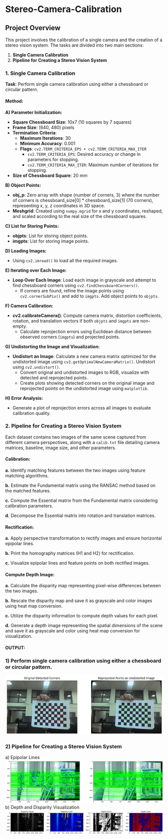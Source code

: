 # Stereo-Camera-Calibration

## Project Overview

This project involves the calibration of a single camera and the creation of a stereo vision system. The tasks are divided into two main sections:

1. **Single Camera Calibration**
2. **Pipeline for Creating a Stereo Vision System**

### 1. Single Camera Calibration

**Task**: Perform single camera calibration using either a chessboard or circular pattern.

#### Method:

**A) Parameter Initialization:**

- **Square Chessboard Size**: 10x7 (10 squares by 7 squares)
- **Frame Size**: (640, 480) pixels
- **Termination Criteria**: 
  - **Maximum Iterations**: 30
  - **Minimum Accuracy**: 0.001
  - **Flags**: `cv2.TERM_CRITERIA_EPS + cv2.TERM_CRITERIA_MAX_ITER`
    - `cv2.TERM_CRITERIA_EPS`: Desired accuracy or change in parameters for stopping.
    - `cv2.TERM_CRITERIA_MAX_ITER`: Maximum number of iterations for stopping.
- **Size of Chessboard Square**: 20 mm

**B) Object Points:**

- **obj_p**: Zero array with shape (number of corners, 3) where the number of corners is chessboard_size[0] * chessboard_size[1] (70 corners), representing x, y, z coordinates in 3D space.
- **Meshgrid**: Created using `numpy.mgrid` for x and y coordinates, reshaped, and scaled according to the real size of the chessboard squares.

**C) List for Storing Points:**

- **objpts**: List for storing object points.
- **imgpts**: List for storing image points.

**D) Loading Images:**

- Using `cv2.imread()` to load all the required images.

**E) Iterating over Each Image:**

- **Loop Over Each Image**: Load each image in grayscale and attempt to find chessboard corners using `cv2.findChessboardCorners()`.
  - If corners are found, refine the image points using `cv2.cornerSubPix()` and add to `imgpts`. Add object points to `objpts`.

**F) Camera Calibration:**

- **cv2.calibrateCamera()**: Compute camera matrix, distortion coefficients, rotation, and translation vectors if both `objpts` and `imgpts` are non-empty.
  - Calculate reprojection errors using Euclidean distance between observed corners (`imgpts`) and projected points.

**G) Undistorting the Image and Visualization:**

- **Undistort an Image**: Calculate a new camera matrix optimized for the undistorted image using `cv2.getOptimalNewCameraMatrix()`. Undistort using `cv2.undistort()`.
  - Convert original and undistorted images to RGB, visualize with detected and reprojected points.
  - Create plots showing detected corners on the original image and reprojected points on the undistorted image using `matplotlib`.

**H) Error Analysis:**

- Generate a plot of reprojection errors across all images to evaluate calibration quality.

### 2. Pipeline for Creating a Stereo Vision System

Each dataset contains two images of the same scene captured from different camera perspectives, along with a `calib.txt` file detailing camera matrices, baseline, image size, and other parameters.

#### Calibration:

**a.** Identify matching features between the two images using feature matching algorithms.

**b.** Estimate the Fundamental matrix using the RANSAC method based on the matched features.

**c.** Compute the Essential matrix from the Fundamental matrix considering calibration parameters.

**d.** Decompose the Essential matrix into rotation and translation matrices.

#### Rectification:

**a.** Apply perspective transformation to rectify images and ensure horizontal epipolar lines.

**b.** Print the homography matrices (H1 and H2) for rectification.

**c.** Visualize epipolar lines and feature points on both rectified images.

#### Compute Depth Image:

**a.** Calculate the disparity map representing pixel-wise differences between the two images.

**b.** Rescale the disparity map and save it as grayscale and color images using heat map conversion.

**c.** Utilize the disparity information to compute depth values for each pixel.

**d.** Generate a depth image representing the spatial dimensions of the scene and save it as grayscale and color using heat map conversion for visualization.

#### OUTPUT: 
### 1) Perform single camera calibration using either a chessboard or circular pattern.
![Rerojected Points](https://github.com/Iaryan-21/Stereo-Camera-Calibration/blob/main/re_proje_img.png) 
### 2) Pipeline for Creating a Stereo Vision System
a) Epipolar Lines
![Epipolar Lines](https://github.com/Iaryan-21/Stereo-Camera-Calibration/blob/main/epi_lines.png)
b) Depth and Disparity Visualization
![disparity](https://github.com/Iaryan-21/Stereo-Camera-Calibration/blob/main/download.png)
